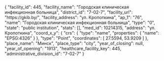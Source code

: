{
    "facility_id": 445,
    "facility_name": "Городская клиническая инфекционная больница",
    "district_id": "7-02-7",
    "facility_url": "https:\/\/gkib.by\/",
    "facility_address": "ул. Кропоткина",
    "ap_1": "76",
    "name": "Городская клиническая инфекционная больница",
    "type": "0",
    "state": "public institution",
    "stats": [],
    "med_id": 10214315,
    "address": "ул. Кропоткина",
    "coord_x_y": {
        "crs": {
            "type": "name",
            "properties": {
                "name": "EPSG:4326"
            }
        },
        "type": "Point",
        "coordinates": [
            27.5594,
            53.9209
        ]
    },
    "place_name": "Минск",
    "place_type": "city",
    "year_of_closing": null,
    "year_of_opening": "1913",
    "healthcare_facility_key": 445,
    "administrative_division_id": "7-02-7"
}